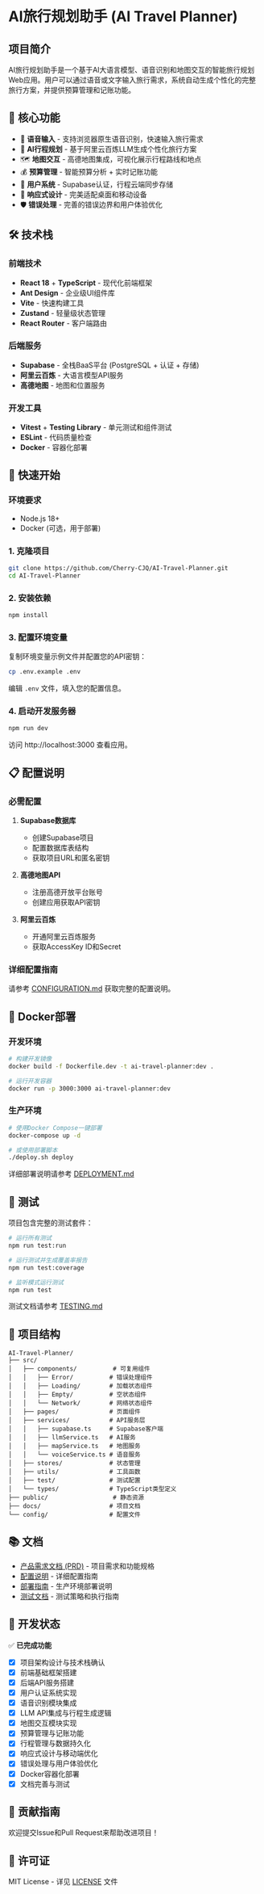 # AI旅行规划助手 (AI Travel Planner)

## 项目简介

AI旅行规划助手是一个基于AI大语言模型、语音识别和地图交互的智能旅行规划Web应用。用户可以通过语音或文字输入旅行需求，系统自动生成个性化的完整旅行方案，并提供预算管理和记账功能。

## 🚀 核心功能

- 🎤 **语音输入** - 支持浏览器原生语音识别，快速输入旅行需求
- 🤖 **AI行程规划** - 基于阿里云百炼LLM生成个性化旅行方案
- 🗺️ **地图交互** - 高德地图集成，可视化展示行程路线和地点
- 💰 **预算管理** - 智能预算分析 + 实时记账功能
- 👤 **用户系统** - Supabase认证，行程云端同步存储
- 📱 **响应式设计** - 完美适配桌面和移动设备
- 🛡️ **错误处理** - 完善的错误边界和用户体验优化

## 🛠️ 技术栈

### 前端技术
- **React 18** + **TypeScript** - 现代化前端框架
- **Ant Design** - 企业级UI组件库
- **Vite** - 快速构建工具
- **Zustand** - 轻量级状态管理
- **React Router** - 客户端路由

### 后端服务
- **Supabase** - 全栈BaaS平台 (PostgreSQL + 认证 + 存储)
- **阿里云百炼** - 大语言模型API服务
- **高德地图** - 地图和位置服务

### 开发工具
- **Vitest** + **Testing Library** - 单元测试和组件测试
- **ESLint** - 代码质量检查
- **Docker** - 容器化部署

## 🚀 快速开始

### 环境要求
- Node.js 18+
- Docker (可选，用于部署)

### 1. 克隆项目
```bash
git clone https://github.com/Cherry-CJQ/AI-Travel-Planner.git
cd AI-Travel-Planner
```

### 2. 安装依赖
```bash
npm install
```

### 3. 配置环境变量
复制环境变量示例文件并配置您的API密钥：
```bash
cp .env.example .env
```
编辑 `.env` 文件，填入您的配置信息。

### 4. 启动开发服务器
```bash
npm run dev
```
访问 http://localhost:3000 查看应用。

## 📋 配置说明

### 必需配置
1. **Supabase数据库**
   - 创建Supabase项目
   - 配置数据库表结构
   - 获取项目URL和匿名密钥

2. **高德地图API**
   - 注册高德开放平台账号
   - 创建应用获取API密钥

3. **阿里云百炼**
   - 开通阿里云百炼服务
   - 获取AccessKey ID和Secret

### 详细配置指南
请参考 [CONFIGURATION.md](./CONFIGURATION.md) 获取完整的配置说明。

## 🐳 Docker部署

### 开发环境
```bash
# 构建开发镜像
docker build -f Dockerfile.dev -t ai-travel-planner:dev .

# 运行开发容器
docker run -p 3000:3000 ai-travel-planner:dev
```

### 生产环境
```bash
# 使用Docker Compose一键部署
docker-compose up -d

# 或使用部署脚本
./deploy.sh deploy
```

详细部署说明请参考 [DEPLOYMENT.md](./DEPLOYMENT.md)

## 🧪 测试

项目包含完整的测试套件：

```bash
# 运行所有测试
npm run test:run

# 运行测试并生成覆盖率报告
npm run test:coverage

# 监听模式运行测试
npm run test
```

测试文档请参考 [TESTING.md](./TESTING.md)

## 📁 项目结构

```
AI-Travel-Planner/
├── src/
│   ├── components/          # 可复用组件
│   │   ├── Error/          # 错误处理组件
│   │   ├── Loading/        # 加载状态组件
│   │   ├── Empty/          # 空状态组件
│   │   └── Network/        # 网络状态组件
│   ├── pages/              # 页面组件
│   ├── services/           # API服务层
│   │   ├── supabase.ts     # Supabase客户端
│   │   ├── llmService.ts   # AI服务
│   │   ├── mapService.ts   # 地图服务
│   │   └── voiceService.ts # 语音服务
│   ├── stores/             # 状态管理
│   ├── utils/              # 工具函数
│   ├── test/               # 测试配置
│   └── types/              # TypeScript类型定义
├── public/                  # 静态资源
├── docs/                   # 项目文档
└── config/                 # 配置文件
```

## 📚 文档

- [产品需求文档 (PRD)](./PRD.md) - 项目需求和功能规格
- [配置说明](./CONFIGURATION.md) - 详细配置指南
- [部署指南](./DEPLOYMENT.md) - 生产环境部署说明
- [测试文档](./TESTING.md) - 测试策略和执行指南

## 🎯 开发状态

✅ **已完成功能**
- [x] 项目架构设计与技术栈确认
- [x] 前端基础框架搭建
- [x] 后端API服务搭建
- [x] 用户认证系统实现
- [x] 语音识别模块集成
- [x] LLM API集成与行程生成逻辑
- [x] 地图交互模块实现
- [x] 预算管理与记账功能
- [x] 行程管理与数据持久化
- [x] 响应式设计与移动端优化
- [x] 错误处理与用户体验优化
- [x] Docker容器化部署
- [x] 文档完善与测试

## 🤝 贡献指南

欢迎提交Issue和Pull Request来帮助改进项目！

## 📄 许可证

MIT License - 详见 [LICENSE](./LICENSE) 文件